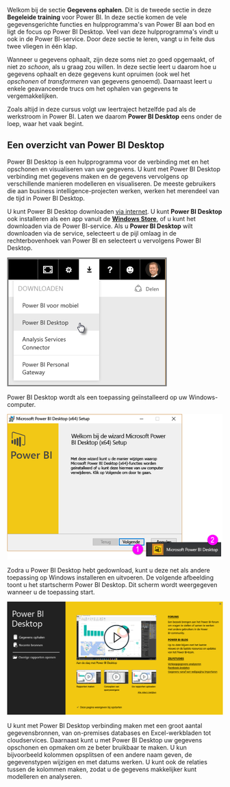 Welkom bij de sectie **Gegevens ophalen**. Dit is de tweede sectie in deze **Begeleide training** voor Power BI. In deze sectie komen de vele gegevensgerichte functies en hulpprogramma's van Power BI aan bod en ligt de focus op Power BI Desktop. Veel van deze hulpprogramma's vindt u ook in de Power BI-service. Door deze sectie te leren, vangt u in feite dus twee vliegen in één klap.

Wanneer u gegevens ophaalt, zijn deze soms niet zo goed opgemaakt, of niet zo *schoon*, als u graag zou willen. In deze sectie leert u daarom hoe u gegevens ophaalt en deze gegevens kunt opruimen (ook wel het *opschonen* of *transformeren* van gegevens genoemd). Daarnaast leert u enkele geavanceerde trucs om het ophalen van gegevens te vergemakkelijken.

Zoals altijd in deze cursus volgt uw leertraject hetzelfde pad als de werkstroom in Power BI. Laten we daarom **Power BI Desktop** eens onder de loep, waar het vaak begint.

## <a name="an-overview-of-power-bi-desktop"></a>Een overzicht van Power BI Desktop
Power BI Desktop is een hulpprogramma voor de verbinding met en het opschonen en visualiseren van uw gegevens. U kunt met Power BI Desktop verbinding met gegevens maken en de gegevens vervolgens op verschillende manieren modelleren en visualiseren. De meeste gebruikers die aan business intelligence-projecten werken, werken het merendeel van de tijd in Power BI Desktop.

U kunt Power BI Desktop downloaden [via internet](http://go.microsoft.com/fwlink/?LinkID=521662). U kunt **Power BI Desktop** ook installeren als een app vanuit de [ **Windows Store**](http://aka.ms/pbidesktopstore), of u kunt het downloaden via de Power BI-service. Als u **Power BI Desktop** wilt downloaden via de service, selecteert u de pijl omlaag in de rechterbovenhoek van Power BI en selecteert u vervolgens Power BI Desktop.

![](media/1-1-overview-of-power-bi-desktop/1-1_1.png)

Power BI Desktop wordt als een toepassing geïnstalleerd op uw Windows-computer.

![](media/1-1-overview-of-power-bi-desktop/1-1_2.png)

Zodra u Power BI Desktop hebt gedownload, kunt u deze net als andere toepassing op Windows installeren en uitvoeren. De volgende afbeelding toont u het startscherm Power BI Desktop. Dit scherm wordt weergegeven wanneer u de toepassing start.

![](media/1-1-overview-of-power-bi-desktop/1-1_3.png)

U kunt met Power BI Desktop verbinding maken met een groot aantal gegevensbronnen, van on-premises databases en Excel-werkbladen tot cloudservices. Daarnaast kunt u met Power BI Desktop uw gegevens opschonen en opmaken om ze beter bruikbaar te maken. U kun bijvoorbeeld kolommen opsplitsen of een andere naam geven, de gegevenstypen wijzigen en met datums werken. U kunt ook de relaties tussen de kolommen maken, zodat u de gegevens makkelijker kunt modelleren en analyseren.

